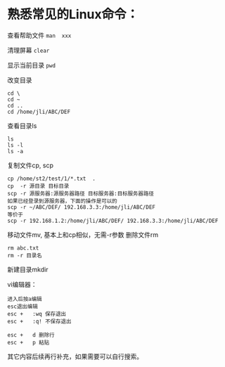 # 熟悉常见的Linux命令：

查看帮助文件
```man  xxx```

清理屏幕
```clear```

显示当前目录
```pwd```

改变目录
```
cd \
cd ~
cd ..
cd /home/jli/ABC/DEF
```

查看目录ls
```
ls
ls -l
ls -a
```

复制文件cp, scp
```
cp /home/st2/test/1/*.txt  .
cp  -r 源目录 目标目录
scp -r 源服务器:源服务器路径 目标服务器:目标服务器路径
如果已经登录到源服务器，下面的操作是可以的
scp -r ~/ABC/DEF/ 192.168.3.3:/home/jli/ABC/DEF
等价于
scp -r 192.168.1.2:/home/jli/ABC/DEF/ 192.168.3.3:/home/jli/ABC/DEF
```

移动文件mv, 基本上和cp相似，无需-r参数
删除文件rm
```
rm abc.txt
rm -r 目录名
```

新建目录mkdir

vi编辑器：
```
进入后按a编辑
esc退出编辑
esc +   :wq	保存退出
esc +   :q!	不保存退出

esc +   d 删除行
esc +   p 粘贴
```

其它内容后续再行补充，如果需要可以自行搜索。